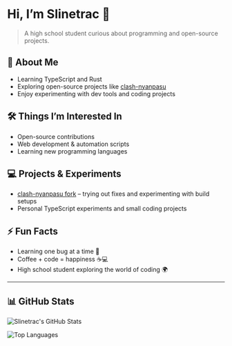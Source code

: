 # Hi, I’m Slinetrac 👋

> A high school student curious about programming and open-source projects.

## 🌱 About Me
- Learning TypeScript and Rust  
- Exploring open-source projects like [clash-nyanpasu](https://github.com/Slinetrac/clash-nyanpasu)  
- Enjoy experimenting with dev tools and coding projects  

## 🛠 Things I’m Interested In
- Open-source contributions  
- Web development & automation scripts  
- Learning new programming languages  

## 💻 Projects & Experiments
- [clash-nyanpasu fork](https://github.com/Slinetrac/clash-nyanpasu) – trying out fixes and experimenting with build setups  
- Personal TypeScript experiments and small coding projects  

## ⚡ Fun Facts
- Learning one bug at a time 🐛  
- Coffee + code = happiness ☕💻  
- High school student exploring the world of coding 🌍

---

## 📊 GitHub Stats

![Slinetrac's GitHub Stats](https://github-readme-stats.vercel.app/api?username=Slinetrac&show_icons=true&theme=tokyonight)

![Top Languages](https://github-readme-stats.vercel.app/api/top-langs/?username=Slinetrac&layout=compact&theme=tokyonight)
